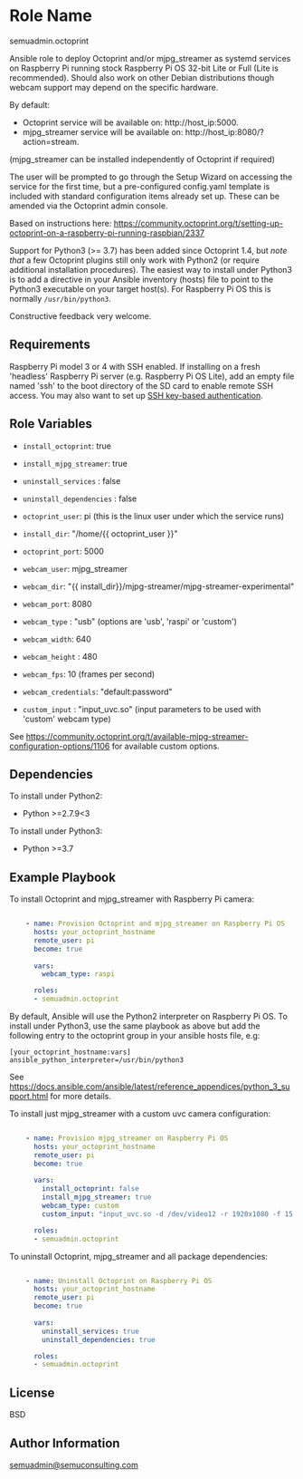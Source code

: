 Role Name
=========

semuadmin.octoprint

Ansible role to deploy Octoprint and/or mjpg_streamer as systemd services on Raspberry Pi
running stock Raspberry Pi OS 32-bit Lite or Full (Lite is recommended). Should also work
on other Debian distributions though webcam support may depend on the specific hardware.

By default:
- Octoprint service will be available on: http://host_ip:5000.
- mjpg_streamer service will be available on: http://host_ip:8080/?action=stream.

(mjpg_streamer can be installed independently of Octoprint if required)

The user will be prompted to go through the Setup Wizard on accessing the service for the
first time, but a pre-configured config.yaml template is included with standard configuration
items already set up. These can be amended via the Octoprint admin console.

Based on instructions here:
https://community.octoprint.org/t/setting-up-octoprint-on-a-raspberry-pi-running-raspbian/2337

Support for Python3 (>= 3.7) has been added since Octoprint 1.4, but *note that* a few 
Octoprint plugins still only work with Python2 (or require additional installation procedures).
The easiest way to install under Python3 is to add a directive in your Ansible inventory
(hosts) file to point to the Python3 executable on your target host(s). For Raspberry Pi
OS this is normally `/usr/bin/python3`.

Constructive feedback very welcome.

Requirements
------------

Raspberry Pi model 3 or 4 with SSH enabled. If installing on a fresh 'headless' Raspberry
Pi server (e.g. Raspberry Pi OS Lite), add an empty file named 'ssh' to the boot directory 
of the SD card to enable remote SSH access. You may also want to set up [SSH key-based
authentication](https://www.raspberrypi.org/documentation/remote-access/ssh/passwordless.md).

Role Variables
--------------

- `install_octoprint`: true
- `install_mjpg_streamer`: true
- `uninstall_services` : false
- `uninstall_dependencies` : false
- `octoprint_user`: pi (this is the linux user under which the service runs)
- `install_dir`: "/home/{{ octoprint_user }}"
- `octoprint_port`: 5000

- `webcam_user`: mjpg_streamer
- `webcam_dir`: "{{ install_dir}}/mjpg-streamer/mjpg-streamer-experimental"
- `webcam_port`: 8080
- `webcam_type` : "usb" (options are 'usb', 'raspi' or 'custom')
- `webcam_width`: 640
- `webcam_height` : 480
- `webcam_fps`: 10 (frames per second)
- `webcam_credentials`: "default:password"
- `custom_input` : "input_uvc.so" (input parameters to be used with 'custom' webcam type)

See https://community.octoprint.org/t/available-mjpg-streamer-configuration-options/1106
for available custom options.

Dependencies
------------

To install under Python2:
- Python >=2.7.9<3

To install under Python3:
- Python >=3.7

Example Playbook
----------------

To install Octoprint and mjpg_streamer with Raspberry Pi camera:

```yaml

    - name: Provision Octoprint and mjpg_streamer on Raspberry Pi OS
      hosts: your_octoprint_hostname
      remote_user: pi
      become: true
      
      vars:
        webcam_type: raspi

      roles:
      - semuadmin.octoprint
```

By default, Ansible will use the Python2 interpreter on Raspberry Pi OS.
To install under Python3, use the same playbook as above but add the
following entry to the octoprint group in your ansible hosts file, e.g:

```
[your_octoprint_hostname:vars]
ansible_python_interpreter=/usr/bin/python3
```

See https://docs.ansible.com/ansible/latest/reference_appendices/python_3_support.html 
for more details.

To install just mjpg_streamer with a custom uvc camera configuration:

```yaml

    - name: Provision mjpg_streamer on Raspberry Pi OS
      hosts: your_octoprint_hostname
      remote_user: pi
      become: true
      
      vars:
        install_octoprint: false
        install_mjpg_streamer: true
        webcam_type: custom
        custom_input: "input_uvc.so -d /dev/video12 -r 1920x1080 -f 15 -q 50"

      roles:
      - semuadmin.octoprint
```

To uninstall Octoprint, mjpg_streamer and all package dependencies:

```yaml

    - name: Uninstall Octoprint on Raspberry Pi OS
      hosts: your_octoprint_hostname
      remote_user: pi
      become: true
      
      vars:
        uninstall_services: true
        uninstall_dependencies: true

      roles:
      - semuadmin.octoprint
```

License
-------

BSD

Author Information
------------------

semuadmin@semuconsulting.com
